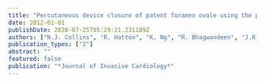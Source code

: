 ```yaml
---
title: "Percutaneous device closure of patent foramen ovale using the premere occlusion device: Initial experience, procedural, and intermediate-term results"
date: 2012-01-01
publishDate: 2020-07-25T05:29:21.231189Z
authors: ["N.J. Collins", "R. Hatton", "K. Ng", "R. Bhagwandeen", "J.R. Attia", "C.J. Oldmeadow", "R. Jayasinghe"]
publication_types: ["2"]
abstract: ""
featured: false
publication: "*Journal of Invasive Cardiology*"
---
```


